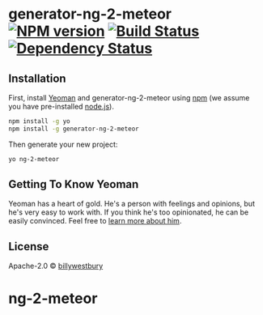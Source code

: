 # generator-ng-2-meteor [![NPM version][npm-image]][npm-url] [![Build Status][travis-image]][travis-url] [![Dependency Status][daviddm-image]][daviddm-url]
> 

## Installation

First, install [Yeoman](http://yeoman.io) and generator-ng-2-meteor using [npm](https://www.npmjs.com/) (we assume you have pre-installed [node.js](https://nodejs.org/)).

```bash
npm install -g yo
npm install -g generator-ng-2-meteor
```

Then generate your new project:

```bash
yo ng-2-meteor
```

## Getting To Know Yeoman

Yeoman has a heart of gold. He&#39;s a person with feelings and opinions, but he&#39;s very easy to work with. If you think he&#39;s too opinionated, he can be easily convinced. Feel free to [learn more about him](http://yeoman.io/).

## License

Apache-2.0 © [billywestbury]()


[npm-image]: https://badge.fury.io/js/generator-ng-2-meteor.svg
[npm-url]: https://npmjs.org/package/generator-ng-2-meteor
[travis-image]: https://travis-ci.org//generator-ng-2-meteor.svg?branch=master
[travis-url]: https://travis-ci.org//generator-ng-2-meteor
[daviddm-image]: https://david-dm.org//generator-ng-2-meteor.svg?theme=shields.io
[daviddm-url]: https://david-dm.org//generator-ng-2-meteor
# ng-2-meteor
